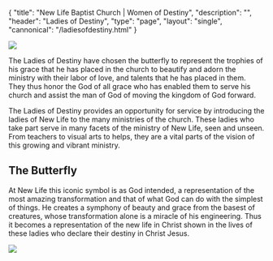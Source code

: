 {
	"title": "New Life Baptist Church | Women of Destiny",
	"description": "",
	"header": "Ladies of Destiny",
	"type": "page",
	"layout": "single",
	"cannonical": "/ladiesofdestiny.html"
}

<section class="interior-section">
	<div class="container">
		<div class="row">
			<div class="col-xs-12 col-md-6">
				<img class="profile-pic" src="/images/ministry/LOD.jpg">
			</div>
			<div class="col-xs-12 col-md-6">
				<p class="text-justify">The Ladies of Destiny have chosen the butterfly to represent the trophies of his grace that he has placed in the church to beautify and adorn the ministry with their labor of love, and talents that he has placed in them.  They thus honor the God of all grace who has enabled them to serve his church and assist the man of God of moving the kingdom of God forward.
				</p>
				<p class="text-justify">
					The Ladies of Destiny provides an opportunity for service by introducing the ladies of New Life to the many ministries of the church.  These ladies who take part serve in many facets of the ministry of New Life, seen and unseen.  From teachers to visual arts to helps, they are a vital parts of the vision of this growing and vibrant ministry.
				</p>
			</div>
		</div>
	</div>
</section>
<section class="interior-section">
	<div class="container">
		<div class="row">
			<div class="col-xs-12 col-md-6">
					<h2>The Butterfly</h2>
					<p class="text-justify">At New Life this iconic symbol is as God intended, a representation of the most amazing transformation and that of what God can do with the simplest of things.  He creates a symphony of beauty and grace from the basest of creatures, whose transformation alone is a miracle of his engineering.  Thus it becomes a representation of the new life in Christ shown in the lives of these ladies who declare their destiny in Christ Jesus.</p>
			</div>
			<div class="col-xs-12 col-md-6">
				<img class="profile-pic" src="/images/ministry/butterflies.jpg">
			</div>
		</div>
	</div>
</section>

